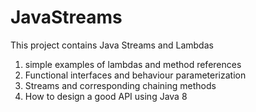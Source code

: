 # JavaStreams
This project contains Java Streams  and Lambdas
1) simple examples of lambdas and method references
2) Functional interfaces and behaviour parameterization
3) Streams and corresponding chaining methods
4) How to design a good API using Java 8
